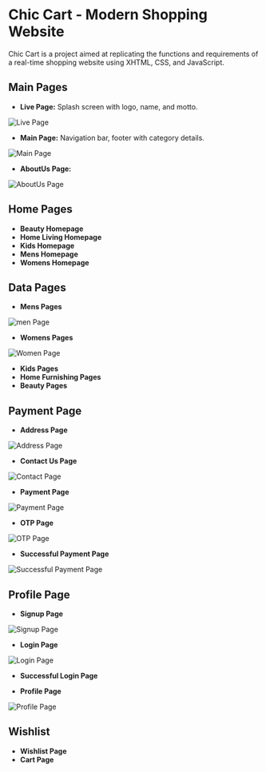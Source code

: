 # Chic Cart - Modern Shopping Website

Chic Cart is a project aimed at replicating the functions and requirements of a real-time shopping website using XHTML, CSS, and JavaScript.

## Main Pages

- **Live Page:** Splash screen with logo, name, and motto.

![Live Page](images/live.png)

- **Main Page:** Navigation bar, footer with category details.

![Main Page](images/mainpage.png)

- **AboutUs Page:** 

![AboutUs Page](images/about.png)


## Home Pages

- **Beauty Homepage**
- **Home Living Homepage**
- **Kids Homepage**
- **Mens Homepage**
- **Womens Homepage**

## Data Pages

- **Mens Pages**

![men Page](images/men.png)

- **Womens Pages**

![Women Page](images/women.png)

- **Kids Pages**
- **Home Furnishing Pages**
- **Beauty Pages**

## Payment Page

- **Address Page**

![Address Page](images/address.png)

- **Contact Us Page**

![Contact Page](images/contact.png)

- **Payment Page**

![Payment Page](images/payment.png)

- **OTP Page**

![OTP Page](images/otp.png)

- **Successful Payment Page**

![Successful Payment Page](images/success.png)

## Profile Page

- **Signup Page**

![Signup Page](images/signup.png)

- **Login Page**

![Login Page](images/login.png)

- **Successful Login Page**

- **Profile Page**

![Profile Page](images/profile.png)

## Wishlist

- **Wishlist Page**
- **Cart Page**

